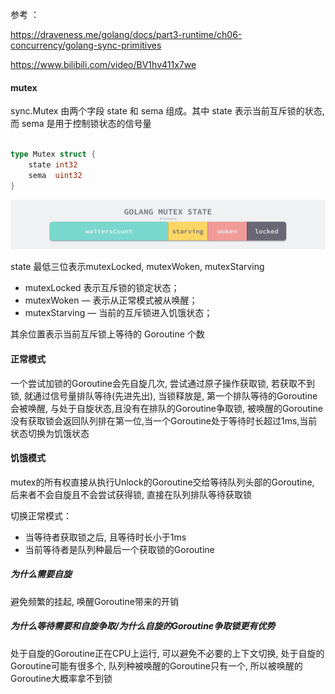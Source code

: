 

参考 ： 

https://draveness.me/golang/docs/part3-runtime/ch06-concurrency/golang-sync-primitives

https://www.bilibili.com/video/BV1hv411x7we


#### mutex

sync.Mutex 由两个字段 state 和 sema 组成。其中 state 表示当前互斥锁的状态, 而 sema 是用于控制锁状态的信号量

```go

type Mutex struct {
    state int32
    sema  uint32
}
```
![mutex](./images/mutex.png)

state 最低三位表示mutexLocked, mutexWoken,  mutexStarving

 - mutexLocked 表示互斥锁的锁定状态；
 - mutexWoken — 表示从正常模式被从唤醒；
 - mutexStarving — 当前的互斥锁进入饥饿状态；

其余位置表示当前互斥锁上等待的 Goroutine 个数


#### 正常模式
一个尝试加锁的Goroutine会先自旋几次, 尝试通过原子操作获取锁, 若获取不到锁, 就通过信号量排队等待(先进先出), 
当锁释放是, 第一个排队等待的Goroutine会被唤醒, 与处于自旋状态,且没有在排队的Goroutine争取锁, 被唤醒的Goroutine没有获取锁会返回队列排在第一位,当一个Goroutine处于等待时长超过1ms,当前状态切换为饥饿状态

#### 饥饿模式
mutex的所有权直接从执行Unlock的Goroutine交给等待队列头部的Goroutine, 后来者不会自旋且不会尝试获得锁, 直接在队列排队等待获取锁

切换正常模式：
  - 当等待者获取锁之后, 且等待时长小于1ms
  - 当前等待者是队列种最后一个获取锁的Goroutine

##### 为什么需要自旋

避免频繁的挂起, 唤醒Goroutine带来的开销

##### 为什么等待需要和自旋争取/为什么自旋的Goroutine争取锁更有优势
处于自旋的Goroutine正在CPU上运行, 可以避免不必要的上下文切换, 处于自旋的Goroutine可能有很多个, 队列种被唤醒的Goroutine只有一个, 所以被唤醒的Goroutine大概率拿不到锁